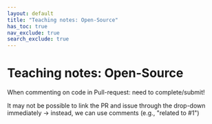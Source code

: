 ```yaml
---
layout: default
title: "Teaching notes: Open-Source"
has_toc: true
nav_exclude: true
search_exclude: true
--- 
```


# Teaching notes: Open-Source

When commenting on code in Pull-request: need to complete/submit!

It may not be possible to link the PR and issue through the drop-down immediately
-> instead, we can use comments (e.g., "related to #1")